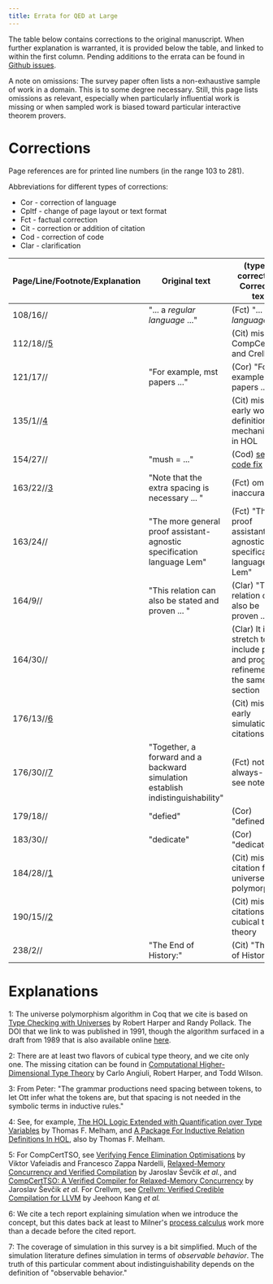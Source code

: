 ```yaml
---
title: Errata for QED at Large
---
```


The table below contains corrections to the original manuscript. When further explanation is warranted,
it is provided below the table, and linked to within the first column. 
Pending additions to the errata can be found in [Github issues](https://github.com/proofengineering/proofengineering.github.io/issues).

A note on omissions: The survey paper often lists a non-exhaustive sample of work in a domain. This is to some degree necessary. 
Still, this page lists omissions as relevant, especially when particularly influential work is missing or when sampled work is biased toward particular interactive theorem provers.

# Corrections

Page references are for printed line numbers (in the range 103 to 281).

Abbreviations for different types of corrections:

- Cor - correction of language
- Cpltf - change of page layout or text format
- Fct - factual correction
- Cit - correction or addition of citation
- Cod - correction of code
- Clar - clarification

| Page/Line/Footnote/Explanation        | Original text           | (type of correction) Corrected text | Acknowledgement | 
| ------------------------- | ----------------------- | ----------------------------------- | --------------- | 
| 108/16//                   | "... a _regular language_ ..." | (Fct) "... a _language_ ..." | Virgil Serbanuta | 
| 112/18//[5](#exp5) | | (Cit) missing CompCertTSO and Crellvm | Peter Sewell |
| 121/17//                   | "For example, mst papers ..."  | (Cor) "For example, most papers ... " | Mukesh Tiwari | 
| 135/1//[4](#exp4) | | (Cit) missing early work on definitional mechanisms in HOL | Peter Sewell|
| 154/27// | "mush = ..." | (Cod) [see code fix](http://github.com/proofengineering/proofengineering.github.io/issues/4) | Joomy Korkut |
| 163/22//[3](#exp3) | "Note that the extra spacing is necessary ... " | (Fct) omit---inaccurate | Peter Sewell |
| 163/24// | "The more general proof assistant-agnostic specification language Lem" | (Fct) "The proof assistant-agnostic specification language Lem" | Peter Sewell |
| 164/9// | "This relation can also be stated and proven ... " | (Clar) "This relation can also be proven ... " | Tej Chajed |
| 164/30// | | (Clar) It is a stretch to include proof and program refinement in the same section | Tej Chajed |
| 176/13//[6](#exp6) | | (Cit) missing early simulation citations | Peter Sewell |
| 176/30//[7](#exp7) | "Together, a forward and a backward simulation establish indistinguishability" | (Fct) not always---see note | Peter Sewell |
| 179/18// | "defied" | (Cor) "defined" | Anton Trunov |
| 183/30// | "dedicate" | (Cor) "dedicated" | Anton Trunov |
| 184/28//[1](#exp1)                   | | (Cit) missing citation for universe polymorphism | Bob Harper |
| 190/15//[2](#exp2)         |  | (Cit) missing citations for cubical type theory |	Bob Harper |
| 238/2// | "The End of History:" | (Cit) "The End of History?" | Anton Trunov |

# Explanations

<a name="exp1">1</a>: The universe polymorphism algorithm in Coq that we cite is based on [Type Checking with Universes](https://doi.org/10.1016/0304-3975(90)90108-T) by Robert Harper and Randy Pollack. The DOI that we link to was published in 1991, though the algorithm surfaced in a draft from 1989 that is also available online [here](https://doi.org/10.1007/3-540-50940-2_39).

<a name="exp2">2</a>: There are at least two flavors of cubical type theory, and we cite only one. The missing citation can be found in [Computational Higher-Dimensional Type Theory](https://doi.org/10.1145/3009837.3009861) by Carlo Angiuli, Robert Harper, and Todd Wilson.

<a name="exp3">3</a>: From Peter: "The grammar productions need spacing between tokens, to let Ott infer what the tokens are, but that spacing is not needed in the symbolic terms in inductive rules."

<a name="exp4">4</a>: See, for example, [The HOL Logic Extended with Quantification over Type Variables](https://doi.org/10.1007/BF01383982) by Thomas F. Melham,
and [A Package For Inductive Relation Definitions In HOL](https://doi.org/10.1109/hol.1991.596299), also by Thomas F. Melham.

<a name="exp5">5</a>: For CompCertTSO, see [Verifying Fence Elimination Optimisations](https://doi.org/10.1007/978-3-642-23702-7_14) by Viktor Vafeiadis and Francesco Zappa Nardelli,
[Relaxed-Memory Concurrency and Verified Compilation](https://doi.org/10.1145/1926385.1926393) by Jaroslav Ŝevčik _et al._, 
and [CompCertTSO: A Verified Compiler for Relaxed-Memory Concurrency](https://doi.org/10.1145/2487241.2487248) by Jaroslav Ŝevčik _et al._
For Crellvm, see [Crellvm: Verified Credible Compilation for LLVM](https://doi.org/10.1145/3192366.3192377) by Jeehoon Kang _et al._

<a name="exp6">6</a>: We cite a tech report explaining simulation when we introduce the concept, but this dates back at least to Milner's [process calculus](https://dl.acm.org/citation.cfm?id=539036) work more than a decade before the cited report.

<a name="exp7">7</a>: The coverage of simulation in this survey is a bit simplified. Much of the simulation literature defines simulation in terms of _observable behavior_.
The truth of this particular comment about indistinguishability depends on the definition of "observable behavior."

